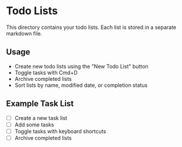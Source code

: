 # Todo Lists

This directory contains your todo lists. Each list is stored in a separate markdown file.

## Usage

- Create new todo lists using the "New Todo List" button
- Toggle tasks with Cmd+D
- Archive completed lists
- Sort lists by name, modified date, or completion status

## Example Task List

- [ ] Create a new task list
- [ ] Add some tasks
- [ ] Toggle tasks with keyboard shortcuts
- [ ] Archive completed lists
